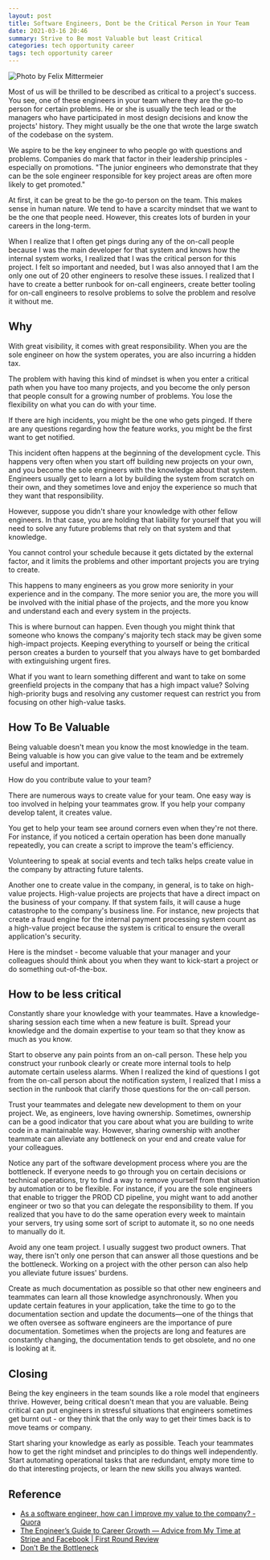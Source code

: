 ```yaml
---
layout: post
title: Software Engineers, Dont be the Critical Person in Your Team
date: 2021-03-16 20:46
summary: Strive to Be most Valuable but least Critical
categories: tech opportunity career
tags: tech opportunity career
---
```



![Photo by Felix Mittermeier](https://images.unsplash.com/photo-1528819622765-d6bcf132f793?ixlib=rb-1.2.1&ixid=MXwxMjA3fDB8MHxwaG90by1wYWdlfHx8fGVufDB8fHw%3D&auto=format&fit=crop&w=1500&q=80)

Most of us will be thrilled to be described as critical to a project's success. You see, one of these engineers in your team where they are the go-to person for certain problems. He or she is usually the tech lead or the managers who have participated in most design decisions and know the projects' history. They might usually be the one that wrote the large swatch of the codebase on the system.

We aspire to be the key engineer to who people go with questions and problems. Companies do mark that factor in their leadership principles - especially on promotions. "The junior engineers who demonstrate that they can be the sole engineer responsible for key project areas are often more likely to get promoted."

At first, it can be great to be the go-to person on the team. This makes sense in human nature. We tend to have a scarcity mindset that we want to be the one that people need. However, this creates lots of burden in your careers in the long-term.

When I realize that I often get pings during any of the on-call people because I was the main developer for that system and knows how the internal system works, I realized that I was the critical person for this project. I felt so important and needed, but I was also annoyed that I am the only one out of 20 other engineers to resolve these issues. I realized that I have to create a better runbook for on-call engineers, create better tooling for on-call engineers to resolve problems to solve the problem and resolve it without me. 

## Why
With great visibility, it comes with great responsibility. When you are the sole engineer on how the system operates, you are also incurring a hidden tax. 

The problem with having this kind of mindset is when you enter a critical path when you have too many projects, and you become the only person that people consult for a growing number of problems. You lose the flexibility on what you can do with your time.

If there are high incidents, you might be the one who gets pinged. If there are any questions regarding how the feature works, you might be the first want to get notified.

This incident often happens at the beginning of the development cycle. This happens very often when you start off building new projects on your own, and you become the sole engineers with the knowledge about that system. Engineers usually get to learn a lot by building the system from scratch on their own, and they sometimes love and enjoy the experience so much that they want that responsibility.

However, suppose you didn't share your knowledge with other fellow engineers. In that case, you are holding that liability for yourself that you will need to solve any future problems that rely on that system and that knowledge. 

You cannot control your schedule because it gets dictated by the external factor, and it limits the problems and other important projects you are trying to create.

This happens to many engineers as you grow more seniority in your experience and in the company. The more senior you are, the more you will be involved with the initial phase of the projects, and the more you know and understand each and every system in the projects.

This is where burnout can happen. Even though you might think that someone who knows the company's majority tech stack may be given some high-impact projects. Keeping everything to yourself or being the critical person creates a burden to yourself that you always have to get bombarded with extinguishing urgent fires.

What if you want to learn something different and want to take on some greenfield projects in the company that has a high impact value? Solving high-priority bugs and resolving any customer request can restrict you from focusing on other high-value tasks.

## How To Be Valuable
Being valuable doesn't mean you know the most knowledge in the team. Being valuable is how you can give value to the team and be extremely useful and important.

How do you contribute value to your team?

There are numerous ways to create value for your team. One easy way is too involved in helping your teammates grow. If you help your company develop talent, it creates value. 

You get to help your team see around corners even when they're not there. For instance, if you noticed a certain operation has been done manually repeatedly, you can create a script to improve the team's efficiency.

Volunteering to speak at social events and tech talks helps create value in the company by attracting future talents. 

Another one to create value in the company, in general, is to take on high-value projects. High-value projects are projects that have a direct impact on the business of your company. If that system fails, it will cause a huge catastrophe to the company's business line. For instance, new projects that create a fraud engine for the internal payment processing system count as a high-value project because the system is critical to ensure the overall application's security. 

Here is the mindset - become valuable that your manager and your colleagues should think about you when they want to kick-start a project or do something out-of-the-box. 

## How to be less critical

Constantly share your knowledge with your teammates. Have a knowledge-sharing session each time when a new feature is built. Spread your knowledge and the domain expertise to your team so that they know as much as you know. 

Start to observe any pain points from an on-call person. These help you construct your runbook clearly or create more internal tools to help automate certain useless alarms. When I realized the kind of questions I got from the on-call person about the notification system, I realized that I miss a section in the runbook that clarify those questions for the on-call person.

Trust your teammates and delegate new development to them on your project. We, as engineers, love having ownership. Sometimes, ownership can be a good indicator that you care about what you are building to write code in a maintainable way. However, sharing ownership with another teammate can alleviate any bottleneck on your end and create value for your colleagues.

Notice any part of the software development process where you are the bottleneck. If everyone needs to go through you on certain decisions or technical operations, try to find a way to remove yourself from that situation by automation or to be flexible. For instance, if you are the sole engineers that enable to trigger the PROD CD pipeline, you might want to add another engineer or two so that you can delegate the responsibility to them. If you realized that you have to do the same operation every week to maintain your servers, try using some sort of script to automate it, so no one needs to manually do it.

Avoid any one team project. I usually suggest two product owners. That way, there isn't only one person that can answer all those questions and be the bottleneck. Working on a project with the other person can also help you alleviate future issues' burdens.

Create as much documentation as possible so that other new engineers and teammates can learn all those knowledge asynchronously. When you update certain features in your application, take the time to go to the documentation section and update the documents—one of the things that we often oversee as software engineers are the importance of pure documentation. Sometimes when the projects are long and features are constantly changing, the documentation tends to get obsolete, and no one is looking at it.

## Closing

Being the key engineers in the team sounds like a role model that engineers thrive. However, being critical doesn't mean that you are valuable. Being critical can put engineers in stressful situations that engineers sometimes get burnt out - or they think that the only way to get their times back is to move teams or company. 

Start sharing your knowledge as early as possible. Teach your teammates how to get the right mindset and principles to do things well independently. Start automating operational tasks that are redundant, empty more time to do that interesting projects, or learn the new skills you always wanted.

## Reference
- [As a software engineer, how can I improve my value to the company? - Quora](https://www.quora.com/As-a-software-engineer-how-can-I-improve-my-value-to-the-company)
- [The Engineer’s Guide to Career Growth — Advice from My Time at Stripe and Facebook \| First Round Review](https://review.firstround.com/the-engineers-guide-to-career-growth-advice-from-my-time-at-stripe-and-facebook)
- [Don’t Be the Bottleneck](http://www.effectiveengineer.com/blog/dont-be-the-bottleneck)
